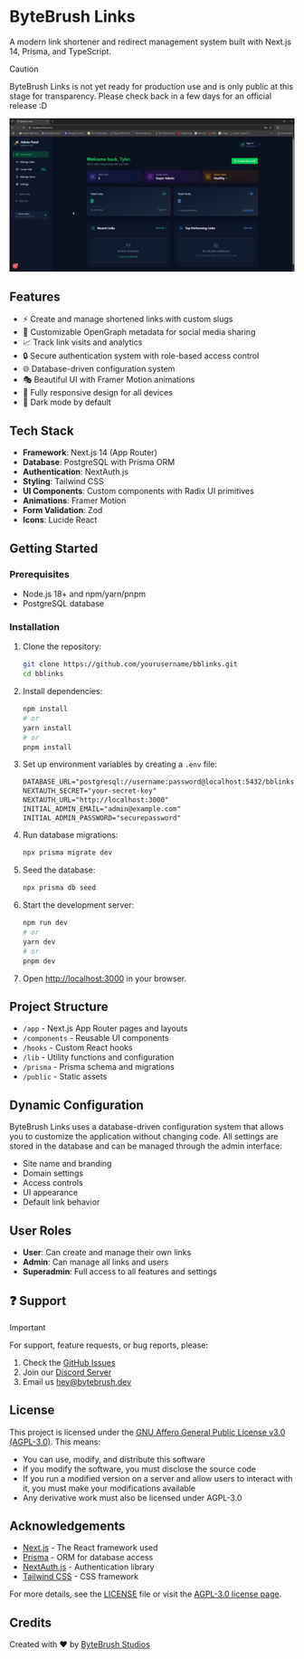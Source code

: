 # ByteBrush Links
A modern link shortener and redirect management system built with Next.js 14, Prisma, and TypeScript.

> [!CAUTION]
> ByteBrush Links is not yet ready for production use and is only public at this stage for transparency. Please check back in a few days for an official release :D 

![Dashboard Preview](./public/bytebrush/preview.png)

## Features

- ⚡️ Create and manage shortened links with custom slugs
- 🎨 Customizable OpenGraph metadata for social media sharing
- 📈 Track link visits and analytics
- 🔒 Secure authentication system with role-based access control
- 🌐 Database-driven configuration system
- 🎭 Beautiful UI with Framer Motion animations
- 📱 Fully responsive design for all devices
- 🌙 Dark mode by default

## Tech Stack

- **Framework**: Next.js 14 (App Router)
- **Database**: PostgreSQL with Prisma ORM
- **Authentication**: NextAuth.js
- **Styling**: Tailwind CSS
- **UI Components**: Custom components with Radix UI primitives
- **Animations**: Framer Motion
- **Form Validation**: Zod
- **Icons**: Lucide React

## Getting Started

### Prerequisites

- Node.js 18+ and npm/yarn/pnpm
- PostgreSQL database

### Installation

1. Clone the repository:
   ```bash
   git clone https://github.com/yourusername/bblinks.git
   cd bblinks
   ```

2. Install dependencies:
   ```bash
   npm install
   # or
   yarn install
   # or
   pnpm install
   ```

3. Set up environment variables by creating a `.env` file:
   ```
   DATABASE_URL="postgresql://username:password@localhost:5432/bblinks"
   NEXTAUTH_SECRET="your-secret-key"
   NEXTAUTH_URL="http://localhost:3000"
   INITIAL_ADMIN_EMAIL="admin@example.com"
   INITIAL_ADMIN_PASSWORD="securepassword"
   ```

4. Run database migrations:
   ```bash
   npx prisma migrate dev
   ```

5. Seed the database:
   ```bash
   npx prisma db seed
   ```

6. Start the development server:
   ```bash
   npm run dev
   # or
   yarn dev
   # or
   pnpm dev
   ```

7. Open [http://localhost:3000](http://localhost:3000) in your browser.

## Project Structure

- `/app` - Next.js App Router pages and layouts
- `/components` - Reusable UI components
- `/hooks` - Custom React hooks
- `/lib` - Utility functions and configuration
- `/prisma` - Prisma schema and migrations
- `/public` - Static assets

## Dynamic Configuration

ByteBrush Links uses a database-driven configuration system that allows you to customize the application without changing code. All settings are stored in the database and can be managed through the admin interface:

- Site name and branding
- Domain settings
- Access controls
- UI appearance
- Default link behavior

## User Roles

- **User**: Can create and manage their own links
- **Admin**: Can manage all links and users
- **Superadmin**: Full access to all features and settings

## ❓ Support

> [!IMPORTANT]
> For support, feature requests, or bug reports, please:
> 1. Check the [GitHub Issues](https://github.com/ByteBrushStudios/bbl/issues)
> 2. Join our [Discord Server](https://discord.gg/Vv2bdC44Ge)
> 3. Email us [hey@bytebrush.dev](mailto:hey@bytebrush.dev)

## License

This project is licensed under the [GNU Affero General Public License v3.0 (AGPL-3.0)](LICENSE). This means:

- You can use, modify, and distribute this software
- If you modify the software, you must disclose the source code
- If you run a modified version on a server and allow users to interact with it, you must make your modifications available
- Any derivative work must also be licensed under AGPL-3.0

## Acknowledgements

- [Next.js](https://nextjs.org/) - The React framework used
- [Prisma](https://prisma.io/) - ORM for database access
- [NextAuth.js](https://next-auth.js.org/) - Authentication library
- [Tailwind CSS](https://tailwindcss.com/) - CSS framework

For more details, see the [LICENSE](LICENSE) file or visit the [AGPL-3.0 license page](https://www.gnu.org/licenses/agpl-3.0.en.html).

## Credits

Created with ❤️ by [ByteBrush Studios](https://bytebrush.dev)
